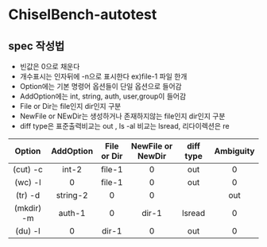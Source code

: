 # ChiselBench-autotest

## spec 작성법
- 빈값은 0으로 채운다
- 개수표시는 인자뒤에 -n으로 표시한다 ex)file-1 파일 한개
- Option에는 기본 명령어 옵션들이 단일 옵션으로 들어감
- AddOption에는 int, string, auth, user,group이 들어감
- File or Dir는 file인지 dir인지 구분
- NewFile or NEwDir는 생성하거나 존재하지않는 file인지 dir인지 구분
- diff type은 표준출력비교는 out , ls -al 비교는 lsread, 리다이렉션은 re

Option | AddOption | File or Dir | NewFile or NewDir | diff type | Ambiguity |
:------: | :---------: | :------------:|:-----------:|:-----------:|:-----------:|
(cut) -c |int-2| file-1 |0| out | 0 |
(wc) -l  | 0 | file-1 |0| out | 0|
(tr) -d  | string-2 |0|0||out|0|
(mkdir) -m | auth-1 |0|dir-1|lsread|0|
(du) -l | 0 | dir-1 |0| out | 0|
